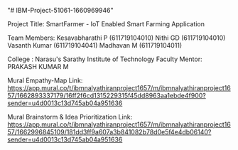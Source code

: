 "# IBM-Project-51061-1660969946" 

Project Title: SmartFarmer - IoT Enabled Smart Farming Application

Team Members: 
Kesavabharathi P (611719104010)
Nithi GD (611719104010)
Vasanth Kumar (611719104041)
Madhavan M (611719104011)

College : Narasu's Sarathy Institute of Technology
Faculty Mentor: PRAKASH KUMAR M

Mural Empathy-Map Link: https://app.mural.co/t/ibmnalyathiranproject1657/m/ibmnalyathiranproject1657/1662893337179/16ff2f6cd1315229315f45dd8963aa1ebde4f900?sender=u4d0013c13d745ab04a951636

Mural Brainstorm & Idea Prioritization Link: https://app.mural.co/t/ibmnalyathiranproject1657/m/ibmnalyathiranproject1657/1662996845109/181dd3ff9a607a3b841082b78d0e5f4e4db06140?sender=u4d0013c13d745ab04a951636
